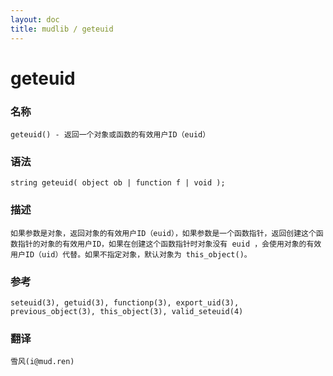 ```yaml
---
layout: doc
title: mudlib / geteuid
---
```

# geteuid

### 名称

    geteuid() - 返回一个对象或函数的有效用户ID（euid）

### 语法

    string geteuid( object ob | function f | void );

### 描述

    如果参数是对象，返回对象的有效用户ID（euid），如果参数是一个函数指针，返回创建这个函数指针的对象的有效用户ID，如果在创建这个函数指针时对象没有 euid ，会使用对象的有效用户ID（uid）代替。如果不指定对象，默认对象为 this_object()。

### 参考

    seteuid(3), getuid(3), functionp(3), export_uid(3), previous_object(3), this_object(3), valid_seteuid(4)

### 翻译

    雪风(i@mud.ren)
